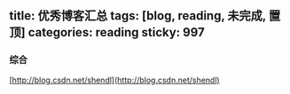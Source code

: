 title: 优秀博客汇总
tags: [blog, reading, 未完成, 置顶]
categories: reading
sticky: 997
---

### 综合
[http://blog.csdn.net/shendl](http://blog.csdn.net/shendl)

